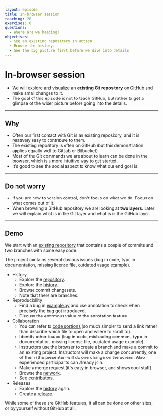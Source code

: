 ```yaml
---
layout: episode
title: In-browser session
teaching: 20
exercises: 0
questions:
  - Where are we heading?
objectives:
  - See an existing repository in action.
  - Browse the history.
  - See the big picture first before we dive into details.
---
```


# In-browser session

- We will explore and visualize an **existing Git repository** on GitHub and make small changes to it.
- The goal of this episode is not to teach GitHub, but rather to get a glimpse of the 
wider picture before going into the details.

---

## Why

- Often our first contact with Git is an existing repository, and it is
  relatively easy to contribute to them.
- The existing repository is often on GitHub (but this demonstration applies
  equally well to GitLab or Bitbucket).
- Most of the Git commands we are about to learn can be done in the browser,
  which is a more intuitive way to get started.
- It's good to see the social aspect to know what our end goal is.

---

## Do not worry

- If you are new to version control, don't focus on what we do. Focus on what comes out of it.
- When browsing a GitHub repository we are looking at **two layers**. Later we
  will explain what is in the Git layer and what is in the GitHub layer.

---

## Demo

We start with an
[existing repository](https://github.com/coderefinery/example-project)
that contains a couple of commits and two
branches with some easy code.

The project contains several obvious issues (bug in code,
typo in documentation, missing license file, outdated usage example).

- History
  - Explore the [repository](https://github.com/coderefinery/example-project).
  - Explore the [history](https://github.com/coderefinery/example-project/commits/master).
  - Browse commit changesets.
  - Note that there are [branches](https://github.com/coderefinery/example-project/network).
- Reproducibility
  - Find a bug in
    [example.py](https://github.com/coderefinery/example-project/blob/master/example.py)
    and use annotation to check when precisely the bug got introduced.
  - Discuss the enormous value of the annotation feature.
- Collaboration
  - You can refer to [code portions](https://github.com/coderefinery/example-project/blob/master/example.py#L18-L19)
    (so much simpler to send a link rather than describe which file to open and where to scroll to).
  - Identify other issues (bug in code, misleading comment, typo in
    documentation, missing license file, outdated usage example).
  - Instructors use the browser to create a branch and make a commit to an
    existing project: Instructors will make a change concurrently, one of them
    (the presenter) will do one change on the screen. Also experienced participants
    can already join.
  - Make a merge request (it's easy in browser, and shows cool stuff).
  - Browse the [network](https://github.com/coderefinery/example-project/network).
  - See [contributors](https://github.com/coderefinery/example-project/graphs/contributors).
- Releases
  - Explore the [history](https://github.com/coderefinery/example-project/commits/master) again.
  - Create a [release](https://github.com/coderefinery/example-project/releases).

While some of these are GitHub features, it all can be done on other sites, or
by yourself without GitHub at all.
